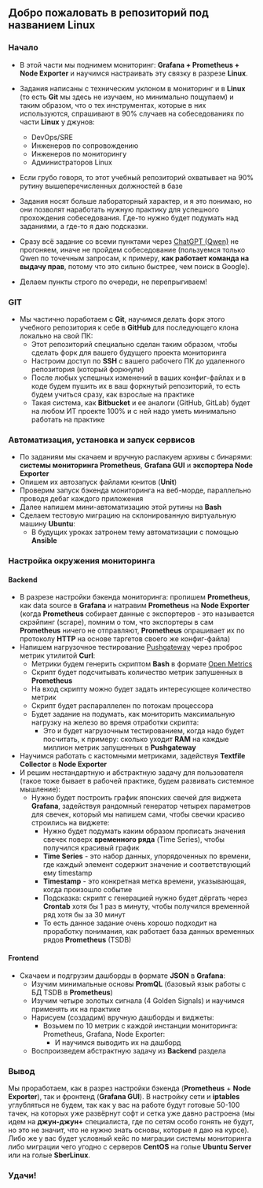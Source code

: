 ## Добро пожаловать в репозиторий под названием Linux

### Начало

- В этой части мы поднимем мониторинг: **Grafana + Prometheus + Node Exporter** и научимся настраивать эту связку в разрезе **Linux**.

- Задания написаны с техническим уклоном в мониторинг и в **Linux** (то есть **Git** мы здесь не изучаем, но минимально пощупаем) и таким образом, что о тех инструментах, которые в них используются, спрашивают в 90% случаев на собеседованиях по части **Linux** у джунов:
  - DevOps/SRE
  - Инженеров по сопровождению
  - Инженеров по мониторингу
  - Администраторов Linux
- Если грубо говоря, то этот учебный репозиторий охватывает на 90% рутину вышеперечисленных должностей в базе 
- Задания носят больше лабораторный характер, и я это понимаю, но они позволят наработать нужную практику для успешного прохождения собеседования. Где-то нужно будет подумать над заданиями, а где-то я даю подсказки.

- Сразу всё задание со всеми пунктами через [ChatGPT (Qwen)](https://chat.qwenlm.ai/ "Переход на оф. сайт Qwen") не прогоняем, иначе не пройдем собеседование (пользуемся только Qwen по точечным запросам, к примеру, **как работает команда на выдачу прав**, потому что это сильно быстрее, чем поиск в Google).

- Делаем пункты строго по очереди, не перепрыгиваем!

### GIT
- Мы частично поработаем с **Git**, научимся делать форк этого учебного репозитория к себе в **GitHub** для последующего клона локально на свой ПК:
  - Этот репозиторий специально сделан таким образом, чтобы сделать форк для вашего будущего проекта мониторинга
  - Настроим доступ по **SSH** с вашего рабочего ПК до удаленного репозитория (который форкнули)
  - После любых успешных изменений в ваших конфиг-файлах и в коде будем пушить их в ваш форкнутый репозиторий, то есть будем учиться сразу, как взрослые на практике
  - Такая система, как **Bitbucket** и ее аналоги (GitHub, GitLab) будет на любом ИТ проекте 100% и с ней надо уметь минимально работать на практике

### Автоматизация, установка и запуск сервисов
- По заданиям мы скачаем и вручную распакуем архивы с бинарями: **системы мониторинга Prometheus**, **Grafana GUI** и **экспортера Node Exporter**
- Опишем их автозапуск файлами юнитов (**Unit**)
- Проверим запуск бэкенда мониторинга на веб-морде, параллельно проводя дебаг каждого приложения
- Далее напишем мини-автоматизацию этой рутины на **Bash**
- Сделаем тестовую миграцию на склонированную виртуальную машину **Ubuntu**:
  - В будущих уроках затронем тему автоматизации с помощью **Ansible**

### Настройка окружения мониторинга
#### Backend
- В разрезе настройки бэкенда мониторинга: пропишем **Prometheus**, как data source в **Grafana** и натравим **Prometheus** на **Node Exporter** (когда **Prometheus** собирает данные с экспортеров - это называется скрэйпинг (scrape), помним о том, что экспортеры в сам **Prometheus** ничего не отправляют, **Prometheus** опрашивает их по протоколу **HTTP** на основе таргетов своего же конфиг-файла)
- Напишем нагрузочное тестирование [Pushgateway](https://github.com/prometheus/pushgateway "Составной компонент Prometheus, работающий по модели PUSH") через проброс метрик утилитой **Curl**:
  - Метрики будем генерить скриптом **Bash** в формате [Open Metrics](https://github.com/prometheus/OpenMetrics/tree/main "OpenMetrics a specification built upon and carefully extending Prometheus exposition format in almost 100% backwards-compatible ways")
  - Скрипт будет подсчитывать количество метрик запушенных в **Prometheus**
  - На вход скрипту можно будет задать интересующее количество метрик
  - Скрипт будет распараллелен по потокам процессора
  - Будет задание на подумать, как мониторить максимальную нагрузку на железо во время отработки скрипта:
    - Это и будет нагрузочным тестированием, когда надо будет посчитать, к примеру: сколько уходит **RAM** на каждые миллион метрик запушенных в **Pushgateway** 
- Научимся работать с кастомными метриками, задействуя **Textfile Collector** в **Node Exporter**
- И решим нестандартную и абстрактную задачу для пользователя (такое тоже бывает в рабочей практике, будем развивать системное мышление):
  - Нужно будет построить график японских свечей для виджета **Grafana**, задействуя рандомный генератор четырех параметров для свечек, который мы напишем сами, чтобы свечки красиво строились на виджете:
    - Нужно будет подумать каким образом прописать значения свечек поверх **временного ряда** (Time Series), чтобы получился красивый график
    - **Time Series** - это набор данных, упорядоченных по времени, где каждый элемент содержит значение и соответствующий ему timestamp
    - **Timestamp** - это конкретная метка времени, указывающая, когда произошло событие
    - Подсказка: скрипт с генерацией нужно будет дёргать через **Сrontab** хотя бы 1 раз в минуту, чтобы получился временной ряд хотя бы за 30 минут
    - То есть данное задание очень хорошо подходит на проработку понимания, как работает база данных временных рядов **Prometheus** (TSDB)

#### Frontend
- Скачаем и подгрузим дашборды в формате **JSON** в **Grafana**:
  - Изучим минимальные основы **PromQL** (базовый язык работы с БД TSDB в **Prometheus**)
  - Изучим четыре золотых сигнала (4 Golden Signals) и научимся применять их на практике
  - Нарисуем (создадим) вручную дашборды и виджеты:
    - Возьмем по 10 метрик с каждой инстанции мониторинга: Prometheus, Grafana, Node Exporter:
      - И научимся выводить их на дашборд
  - Воспроизведем абстрактную задачу из **Backend** раздела 

### Вывод
Мы проработаем, как в разрез настройки бэкенда (**Prometheus** + **Node Exporter**), так и фронтенд (**Grafana GUI**). В настройку сети и **iptables** углубляться не будем, так как у вас на работе будут готовые 50-100 тачек, на которых уже развёрнут софт и сетка уже давно растроена (мы идем на **джун-джун+** специалиста, где по сетям особо гонять не будут, но это не значит, что не нужно знать основы, которые я даю на курсе). Либо же у вас будет условный кейс по миграции системы мониторинга либо миграции чего угодно с серверов **CentOS** на голые **Ubuntu Server** или на голые **SberLinux**.

### Удачи!
